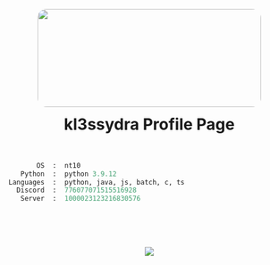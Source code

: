 <p align="center">
<img src="https://24.media.tumblr.com/a75cd7561ad5a1bead5365a1412dc30a/tumblr_msktsqpTDV1rkoqaeo1_400.gif" style="border-radius: 16px; padding-bottom: 0px" width="400" height="176" >

<h1 align="center" style="padding-top:0px; margin-top: 0px; ">kl3ssydra Profile Page</h1>
  
<br>

```python
       OS  :  nt10
   Python  :  python 3.9.12
Languages  :  python, java, js, batch, c, ts
  Discord  :  776077071515516928
   Server  :  1000023123216830576
```

<br>
<br>
<br>

<p align="center">
<img src="https://github-readme-stats.vercel.app/api?username=kl3ssydra&count_private=true&bg_color=30,595959,2e2c2c&title_color=fff&text_color=fff">
</p>
  

    
<br>
<br>    
<br>
<br>
<br>
<br>
<br> 

